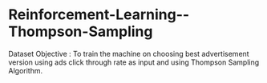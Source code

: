# Reinforcement-Learning--Thompson-Sampling


Dataset Objective  :  To train the machine on choosing best advertisement version using ads click through rate as input and using Thompson Sampling Algorithm.
